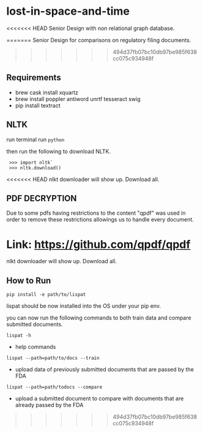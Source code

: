 # lost-in-space-and-time
<<<<<<< HEAD
Senior Design with non relational graph database.

=======
Senior Design for comparisons on regulatory filing documents. 
>>>>>>> 494d37fb07bc10db97be985f638cc075c934948f

## Requirements

* brew cask install xquartz
* brew install poppler antiword unrtf tesseract swig
* pip install textract

## NLTK

run terminal run `python`

then run the following to download NLTK.

```
 >>> import nltk`
 >>> nltk.download()
```

<<<<<<< HEAD
nlkt downloader will show up. Download all.

## PDF DECRYPTION

Due to some pdfs having restrictions to the content "qpdf" was used in order
to remove these restrictions allowings us to handle every document.

Link: https://github.com/qpdf/qpdf
=======
nlkt downloader will show up. Download all. 

## How to Run

`pip install -e path/to/lispat`


lispat should be now installed into the OS under your pip env.


you can now run the following commands to both train data and compare submitted documents.


`lispat -h`
* help commands

`lispat --path=path/to/docs --train`
* upload data of previously submitted documents that are passed by the FDA

`lispat --path=path/todocs --compare`
* upload a submitted document to compare with documents that are already passed by the FDA





>>>>>>> 494d37fb07bc10db97be985f638cc075c934948f
